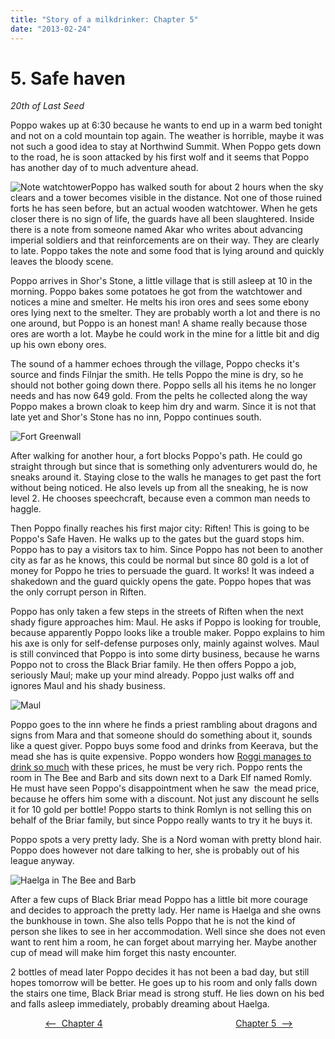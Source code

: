 ```yaml
---
title: "Story of a milkdrinker: Chapter 5"
date: "2013-02-24"
---
```


# 5\. Safe haven

_20th of Last Seed_

Poppo wakes up at 6:30 because he wants to end up in a warm bed tonight and not on a cold mountain top again. The weather is horrible, maybe it was not such a good idea to stay at Northwind Summit. When Poppo gets down to the road, he is soon attacked by his first wolf and it seems that Poppo has another day of to much adventure ahead.

![Note watchtower](images/Shor.jpg)Poppo has walked south for about 2 hours when the sky clears and a tower becomes visible in the distance. Not one of those ruined forts he has seen before, but an actual wooden watchtower. When he gets closer there is no sign of life, the guards have all been slaughtered. Inside there is a note from someone named Akar who writes about advancing imperial soldiers and that reinforcements are on their way. They are clearly to late. Poppo takes the note and some food that is lying around and quickly leaves the bloody scene.

Poppo arrives in Shor's Stone, a little village that is still asleep at 10 in the morning. Poppo bakes some potatoes he got from the watchtower and notices a mine and smelter. He melts his iron ores and sees some ebony ores lying next to the smelter. They are probably worth a lot and there is no one around, but Poppo is an honest man! A shame really because those ores are worth a lot. Maybe he could work in the mine for a little bit and dig up his own ebony ores.

The sound of a hammer echoes through the village, Poppo checks it's source and finds Filnjar the smith. He tells Poppo the mine is dry, so he should not bother going down there. Poppo sells all his items he no longer needs and has now 649 gold. From the pelts he collected along the way Poppo makes a brown cloak to keep him dry and warm. Since it is not that late yet and Shor's Stone has no inn, Poppo continues south.

![Fort Greenwall](images/Fort-Greenwall.jpg)

After walking for another hour, a fort blocks Poppo's path. He could go straight through but since that is something only adventurers would do, he sneaks around it. Staying close to the walls he manages to get past the fort without being noticed. He also levels up from all the sneaking, he is now level 2. He chooses speechcraft, because even a common man needs to haggle.

Then Poppo finally reaches his first major city: Riften! This is going to be Poppo's Safe Haven. He walks up to the gates but the guard stops him. Poppo has to pay a visitors tax to him. Since Poppo has not been to another city as far as he knows, this could be normal but since 80 gold is a lot of money for Poppo he tries to persuade the guard. It works! It was indeed a shakedown and the guard quickly opens the gate. Poppo hopes that was the only corrupt person in Riften.

Poppo has only taken a few steps in the streets of Riften when the next shady figure approaches him: Maul. He asks if Poppo is looking for trouble, because apparently Poppo looks like a trouble maker. Poppo explains to him his axe is only for self-defense purposes only, mainly against wolves. Maul is still convinced that Poppo is into some dirty business, because he warns Poppo not to cross the Black Briar family. He then offers Poppo a job, seriously Maul; make up your mind already. Poppo just walks off and ignores Maul and his shady business.

![Maul](images/Maul.jpg)

Poppo goes to the inn where he finds a priest rambling about dragons and signs from Mara and that someone should do something about it, sounds like a quest giver. Poppo buys some food and drinks from Keerava, but the mead she has is quite expensive. Poppo wonders how [Roggi manages to drink so much](http://www.legenddiaries.com/stories/story-of-a-milkdrinker-part-2/) with these prices, he must be very rich. Poppo rents the room in The Bee and Barb and sits down next to a Dark Elf named Romly. He must have seen Poppo's disappointment when he saw  the mead price, because he offers him some with a discount. Not just any discount he sells it for 10 gold per bottle! Poppo starts to think Romlyn is not selling this on behalf of the Briar family, but since Poppo really wants to try it he buys it.

Poppo spots a very pretty lady. She is a Nord woman with pretty blond hair. Poppo does however not dare talking to her, she is probably out of his league anyway.

![Haelga in The Bee and Barb](images/Haelga-in-The-Bee-and-Barb.jpg)

After a few cups of Black Briar mead Poppo has a little bit more courage and decides to approach the pretty lady. Her name is Haelga and she owns the bunkhouse in town. She also tells Poppo that he is not the kind of person she likes to see in her accommodation. Well since she does not even want to rent him a room, he can forget about marrying her. Maybe another cup of mead will make him forget this nasty encounter.

2 bottles of mead later Poppo decides it has not been a bad day, but still hopes tomorrow will be better. He goes up to his room and only falls down the stairs one time, Black Briar mead is strong stuff. He lies down on his bed and falls asleep immediately, probably dreaming about Haelga.

              [](http://www.legenddiaries.com/stories/story-of-a-milkdrinker-chapter-4/) [<--  Chapter 4](http://www.legenddiaries.com/stories/story-of-a-milkdrinker-chapter-4/)                                                      [Chapter 5  -->](http://www.legenddiaries.com/stories/story-of-a-milkdrinker-chapter-6/)

